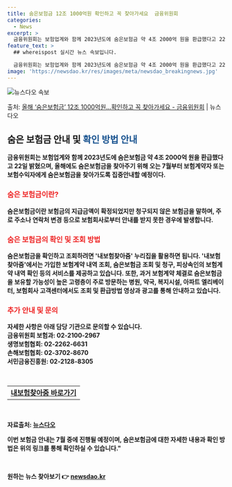 ```yaml
---
title: 숨은보험금 12조 1000억원 확인하고 꼭 찾아가세요  금융위원회
categories:
  - News
excerpt: >
  금융위원회는 보험업계와 함께 2023년도에 숨은보험금 약 4조 2000억 원을 환급했다고 22일 밝혔다. 그…
feature_text: >
  ## whereispost 실시간 뉴스 속보입니다.

  금융위원회는 보험업계와 함께 2023년도에 숨은보험금 약 4조 2000억 원을 환급했다고 22일 밝혔다. 그…
image: 'https://newsdao.kr/res/images/meta/newsdao_breakingnews.jpg'
---
```


![뉴스다오 속보](https://newsdao.kr/res/images/meta/newsdao_breakingnews.jpg)

<p>출처: <a href="https://newsdao.kr/3871" rel="dofollow">올해 ‘숨은보험금’ 12조 1000억원…확인하고 꼭 찾아가세요  - 금융위원회</a> | 뉴스다오</p>

<h2 data-ke-size="size26">숨은 보험금 안내 및 <b><span style="color: #1a5490;">확인 방법 안내</span><b></h2>
<p data-ke-size="size16">금융위원회는 보험업계와 함께 2023년도에 숨은보험금 약 4조 2000억 원을 환급했다고 22일 밝혔으며, 올해에도 숨은보험금을 찾아주기 위해 오는 7월부터 보험계약자 또는 보험수익자에게 숨은보험금을 찾아가도록 집중안내할 예정이다.</p>

<h3><b><span style="color: #ee2323;">숨은 보험금이란?</span></b></h3>
<p data-ke-size="size16">숨은보험금이란 보험금의 지급금액이 확정되었지만 청구되지 않은 보험금을 말하며, 주로 주소나 연락처 변경 등으로 보험회사로부터 안내를 받지 못한 경우에 발생합니다.</p>

<h3><b><span style="color: #ee2323;">숨은 보험금의 확인 및 조회 방법</span></b></h3>
<p data-ke-size="size16">숨은보험금을 확인하고 조회하려면 '내보험찾아줌' 누리집을 활용하면 됩니다. '내보험찾아줌'에서는 가입한 보험계약 내역 조회, 숨은보험금 조회 및 청구, 피상속인의 보험계약 내역 확인 등의 서비스를 제공하고 있습니다. 또한, 과거 보험계약 체결로 숨은보험금을 보유할 가능성이 높은 고령층이 주로 방문하는 병원, 약국, 복지시설, 아파트 엘리베이터, 보험회사 고객센터에서도 조회 및 환급방법 영상과 광고를 통해 안내하고 있습니다.</p>

<h3><b><span style="color: #ee2323;">추가 안내 및 문의</span></b></h3>
<p data-ke-size="size16">자세한 사항은 아래 담당 기관으로 문의할 수 있습니다.<br>금융위원회 보험과: 02-2100-2967<br>생명보험협회: 02-2262-6631<br>손해보험협회: 02-3702-8670<br>서민금융진흥원: 02-2128-8305</p>
<p data-ke-size="size16">&nbsp;</p>
<table>
<tbody>
<tr>
<td style="text-align: center; height: 17px;"><b><a href="https://cont.insure.or.kr">내보험찾아줌 바로가기</a></b></td>
</tr>
</tbody>
</table>
<p data-ke-size="size16">&nbsp;</p>
<p data-ke-size="size16">자료출처: <a href="https://newsdao.kr/3871">뉴스다오</a></p>
<p data-ke-size="size16">이번 보험금 안내는 7월 중에 진행될 예정이며, 숨은보험금에 대한 자세한 내용과 확인 방법은 위의 링크를 통해 확인하실 수 있습니다."</p>
<p data-ke-size="size16">&nbsp;</p> 

원하는 뉴스 찾아보기 👉 <a href="https://newsdao.kr" rel="dofollow">newsdao.kr</a>


